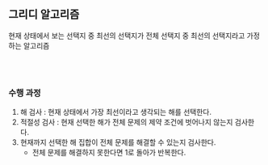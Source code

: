 ## 그리디 알고리즘


현재 상태에서 보는 선택지 중 최선의 선택지가 전체 선택지 중 최선의 선택지라고 가정하는 알고리즘  

<br><br>

### 수행 과정
1. 해 검사 : 현재 상태에서 가장 최선이라고 생각되는 해를 선택한다. 
2. 적절성 검사 : 현재 선택한 해가 전체 문제의 제약 조건에 벗어나지 않는지 검사한다.
3. 현재까지 선택한 해 집합이 전체 문제를 해결할 수 있는지 검사한다.
   - 전체 문제를 해결하지 못한다면 1로 돌아가 반복한다.
  
  
